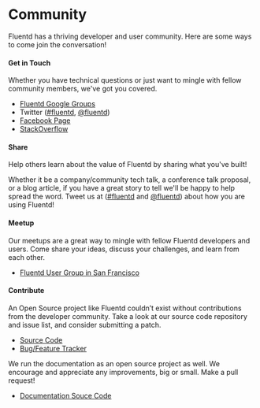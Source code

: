 # Community

Fluentd has a thriving developer and user community. Here are some ways to come join the conversation!

#### Get in Touch
Whether you have technical questions or just want to mingle with fellow community members, we've got you covered.

- [Fluentd Google Groups](https://groups.google.com/forum/?fromgroups#!forum/fluentd)
- Twitter ([#fluentd](https://twitter.com/search?q=%23fluentd&src=typd&f=realtime), [@fluentd](http://www.twitter.com/fluentd))
- [Facebook Page](https://www.facebook.com/pages/Fluentd-Log-Everything-in-JSON/196064987183037)
- [StackOverflow](http://stackoverflow.com/questions/tagged/fluentd?sort=newest)

#### Share
Help others learn about the value of Fluentd by sharing what you've built!

Whether it be a company/community tech talk, a conference talk proposal, or a blog article, if you have a great story to tell we'll be happy to help spread the word. Tweet us at ([#fluentd](https://twitter.com/search?q=%23fluentd&src=typd&f=realtime) and [@fluentd](http://www.twitter.com/fluentd)) about how you are using Fluentd!

#### Meetup
Our meetups are a great way to mingle with fellow Fluentd developers and users. Come share your ideas, discuss your challenges, and learn from each other.

- [Fluentd User Group in San Francisco](http://www.meetup.com/Fluentd-User-Group/)

#### Contribute
An Open Source project like Fluentd couldn’t exist without contributions from the developer community. Take a look at our source code repository and issue list, and consider submitting a patch.

- [Source Code](http://github.com/fluent/fluentd)
- [Bug/Feature Tracker](https://github.com/fluent/fluentd/issues?state=open)

We run the documentation as an open source project as well. We encourage and appreciate any improvements, big or small. Make a pull request!

- [Documentation Souce Code](http://github.com/fluent/fluentd-docs)

